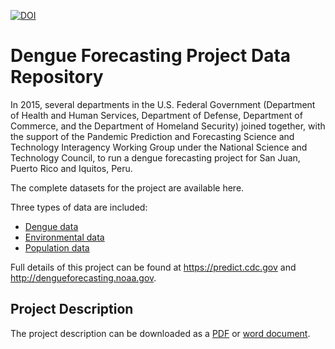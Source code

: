 [![DOI](https://zenodo.org/badge/217545215.svg)](https://zenodo.org/badge/latestdoi/217545215)

# Dengue Forecasting Project Data Repository

In 2015, several departments in the U.S. Federal Government (Department of Health and Human Services, Department of Defense, Department of Commerce, and the Department of Homeland Security) joined together, with the support of the Pandemic Prediction and Forecasting Science and Technology Interagency Working Group under the National Science and Technology Council, to run a dengue forecasting project for San Juan, Puerto Rico and Iquitos, Peru.

The complete datasets for the project are available here. 

Three types of data are included:

* [Dengue data](Dengue_data)
* [Environmental data](Environmental_data)
* [Population data](Population_data)

Full details of this project can be found at <https://predict.cdc.gov> and <http://dengueforecasting.noaa.gov>.

## Project Description
The project description can be downloaded as a [PDF](dengue_forecasting_project_description.pdf) or [word document](dengue_forecasting_project_description.docx).

